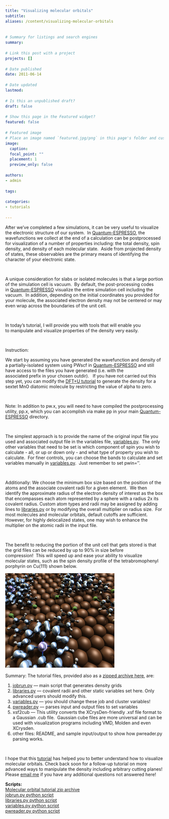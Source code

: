 ```yaml
---
title: "Visualizing molecular orbitals"
subtitle:
aliases: /content/visualizing-molecular-orbitals
 

# Summary for listings and search engines
summary: 

# Link this post with a project
projects: []

# Date published
date: 2011-06-14

# Date updated
lastmod: 

# Is this an unpublished draft?
draft: false

# Show this page in the Featured widget?
featured: false

# Featured image
# Place an image named `featured.jpg/png` in this page's folder and customize its options here.
image:
  caption: 
  focal_point: ""
  placement: 1
  preview_only: false

authors:
- admin

tags:

categories:
- tutorials

---
```

After we’ve completed a few simulations, it can be very useful to visualize the electronic structure of our system.  In [Quantum-ESPRESSO](http://quantum-espresso.org/ "http://quantum-espresso.org"), the wavefunctions we collect at the end of a calculation can be postprocessed for visualization of a number of properties including: the total density, spin density, and density of each molecular state.  Aside from projected density of states, these observables are the primary means of identifying the character of your electronic state.


 


A unique consideration for slabs or isolated molecules is that a large portion of the simulation cell is vacuum.  By default, the post-processing codes in [Quantum-ESPRESSO](http://quantum-espresso.org/ "http://quantum-espresso.org") visualize the entire simulation cell including the vacuum.  In addition, depending on the initial coordinates you provided for your molecule, the associated electron density may not be centered or may even wrap across the boundaries of the unit cell.


 


In today’s tutorial, I will provide you with tools that will enable you to manipulate and visualize properties of the density very easily.


 


Instruction:   



We start by assuming you have generated the wavefunction and density of a partially-isolated system using PWscf in [Quantum-ESPRESSO](http://quantum-espresso.org/ "http://quantum-espresso.org") and still have access to the files you have generated (i.e. with the associated prefix in your chosen outdir).   If you have not carried out this step yet, you can modify the [DFT+U tutorial](../2011-05-31-calculating-hubbard-u/) to generate the density for a sextet MnO diatomic molecule by restricting the value of alpha to zero.


 


Note: In addition to pw.x, you will need to have compiled the postprocessing utility, pp.x, which you can accomplish via make pp in your main [Quantum-ESPRESSO](http://quantum-espresso.org/ "http://quantum-espresso.org") directory.    


 


The simplest approach is to provide the name of the original input file you used and associated output file in the variables file, [variables.py](variables.py).  The only other variables that need to be set is which component of spin you wish to calculate - all, or up or down only - and what type of property you wish to calculate.  For finer controls, you can choose the bands to calculate and set variables manually in [variables.py](variables.py).  Just remember to set pwin=’’.


 


Additionally: We choose the minimum box size based on the position of the atoms and the associate covalent radii for a given element.  We then identify the approximate radius of the electron density of interest as the box that encompasses each atom represented by a sphere with a radius 2x its covalent radius. Custom atom types and radii may be assigned by adding lines to [libraries.py](libraries.py) or by modifying the overall multiplier on radius size.  For most molecules and molecular orbitals, default cutoffs are sufficient.  However, for highly delocalized states, one may wish to enhance the multiplier on the atomic radii in the input file.


 


The benefit to reducing the portion of the unit cell that gets stored is that the grid files can be reduced by up to 90% in size before compression!  This will speed up and ease your ability to visualize molecular states, such as the spin density profile of the tetrabromophenyl porphyrin on Cu(111) shown below.

![](shapeimage_2-28.png)
 


Summary: The tutorial files, provided also as a [zipped archive here](PP-Tut.zip), are:


1. [jobrun.py](jobrun.py) — main script that generates density grids
2. [libraries.py](libraries.py) — covalent radii and other static variables set here. Only advanced users should modify this.
3. [variables.py](variables.py) — you should change these job and cluster variables!
4. [pwreader.py](pwreader.py) — parses input and output files to set variables
5. xsf2cub — This utility converts the XCrysDen-friendly .xsf file format to a Gaussian .cub file.  Gaussian cube files are more universal and can be used with visualization programs including VMD, Molden and even XCrysden.
6. other files: README, and sample input/output to show how pwreader.py parsing works.

 


I hope that this [tutorial](../) has helped you to better understand how to visualize molecular orbitals. Check back soon for a follow-up tutorial on more advanced ways to manipulate the density including arbitrary cutting planes! Please [email me](mailto:hjkulikATmitDOTedu?subject=Questions%20about%20visualizing%20molecular%20orbitals "mailto:hjkulikATmitDOTedu?subject=Questions about Visualizing molecular orbitals  tutorial") if you have any additional questions not answered here!

**Scripts:**  
[Molecular orbital tutorial zip archive](PP-Tut.zip)  
[jobrun.py python script](jobrun.py)  
[libraries.py python script](libraries.py)  
[variables.py python script](variables.py)  
[pwreader.py python script](pwreader.py)  
